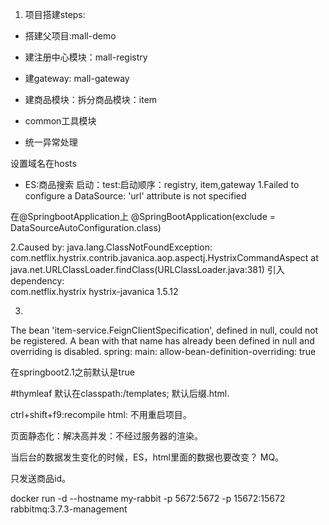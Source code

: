 1. 项目搭建steps:
 - 搭建父项目:mall-demo
 - 建注册中心模块：mall-registry
 - 建gateway: mall-gateway
 - 建商品模块：拆分商品模块：item
 - common工具模块
 
  - 统一异常处理
 
 设置域名在hosts
 
 - ES:商品搜索
 启动：test:启动顺序：registry, item,gateway
 1.Failed to configure a DataSource: 'url' attribute is not specified
 
 在@SpringbootApplication上
 @SpringBootApplication(exclude = DataSourceAutoConfiguration.class)
 
 2.Caused by: 
 java.lang.ClassNotFoundException:
  com.netflix.hystrix.contrib.javanica.aop.aspectj.HystrixCommandAspect
       at java.net.URLClassLoader.findClass(URLClassLoader.java:381)
      引入dependency:  
   <dependency>
       <groupId>com.netflix.hystrix</groupId>
       <artifactId>hystrix-javanica</artifactId>
       <version>1.5.12</version>
   </dependency>
   
   
 3.    
 The bean 'item-service.FeignClientSpecification', defined in null, 
 could not be registered. A bean with that name has already been defined in null 
 and overriding is disabled.
 spring:
    main:
     allow-bean-definition-overriding: true 
     
 在springboot2.1之前默认是true
 
 #thymleaf
 默认在classpath:/templates; 默认后缀.html.

ctrl+shift+f9:recompile html: 不用重启项目。

页面静态化：解决高并发：不经过服务器的渲染。

当后台的数据发生变化的时候，ES，html里面的数据也要改变？
MQ。

只发送商品id。

docker run -d --hostname my-rabbit -p 5672:5672 -p 15672:15672 rabbitmq:3.7.3-management